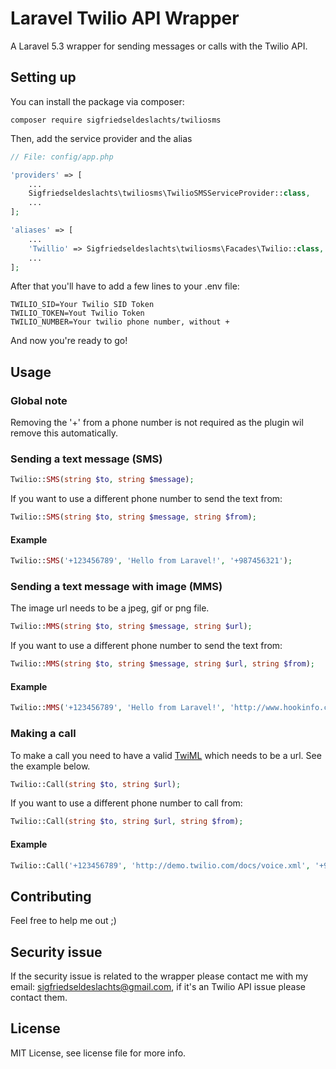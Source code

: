 # Laravel Twilio API Wrapper
A Laravel 5.3 wrapper for sending messages or calls with the Twilio API.

## Setting up

You can install the package via composer:

```
composer require sigfriedseldeslachts/twiliosms
```

Then, add the service provider and the alias
```php
// File: config/app.php

'providers' => [
    ...
    Sigfriedseldeslachts\twiliosms\TwilioSMSServiceProvider::class,
    ...
];

'aliases' => [
    ...
    'Twillio' => Sigfriedseldeslachts\twiliosms\Facades\Twilio::class,
    ...
];
```

After that you'll have to add a few lines to your .env file:
```
TWILIO_SID=Your Twilio SID Token
TWILIO_TOKEN=Yout Twilio Token
TWILIO_NUMBER=Your twilio phone number, without +
```

And now you're ready to go!

## Usage

### Global note
Removing the '+' from a phone number is not required as the plugin wil remove this automatically.

### Sending a text message (SMS)
```php
Twilio::SMS(string $to, string $message);
```
If you want to use a different phone number to send the text from:
```php
Twilio::SMS(string $to, string $message, string $from);
```

#### Example
```php
Twilio::SMS('+123456789', 'Hello from Laravel!', '+987456321');
```

### Sending a text message with image (MMS)
The image url needs to be a jpeg, gif or png file.

```php
Twilio::MMS(string $to, string $message, string $url);
```
If you want to use a different phone number to send the text from:
```php
Twilio::MMS(string $to, string $message, string $url, string $from);
```

#### Example
```php
Twilio::MMS('+123456789', 'Hello from Laravel!', 'http://www.hookinfo.com/wp-content/uploads/2016/08/laravel-1.png', '+987456321');
```

### Making a call
To make a call you need to have a valid [TwiML](https://www.twilio.com/docs/api/twiml "Twilio TwML Markup") which needs to be a url. See the example below.

```php
Twilio::Call(string $to, string $url);
```
If you want to use a different phone number to call from:
```php
Twilio::Call(string $to, string $url, string $from);
```

#### Example
```php
Twilio::Call('+123456789', 'http://demo.twilio.com/docs/voice.xml', '+987456321');
```

## Contributing
Feel free to help me out ;)

## Security issue
If the security issue is related to the wrapper please contact me with my email: sigfriedseldeslachts@gmail.com, if it's an Twilio API issue please contact them.

## License
MIT License, see license file for more info.

